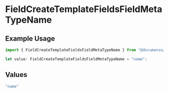 # FieldCreateTemplateFieldsFieldMetaTypeName

## Example Usage

```typescript
import { FieldCreateTemplateFieldsFieldMetaTypeName } from "@documenso/sdk-typescript/models/operations";

let value: FieldCreateTemplateFieldsFieldMetaTypeName = "name";
```

## Values

```typescript
"name"
```